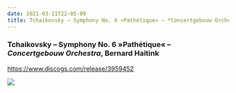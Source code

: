 ```yaml
---
date: 2021-03-11T22-05-09
title: Tchaikovsky – Symphony No. 6 »Pathétique« – ​*Concertgebouw Orchestra*​, Bernard Haitink
---
```

### Tchaikovsky – Symphony No. 6 »Pathétique« – ​*Concertgebouw Orchestra*​, Bernard Haitink
https://www.discogs.com/release/3959452

![](dayone-moment://ADEC7B6401024E9C92DB3CD90352669F)
